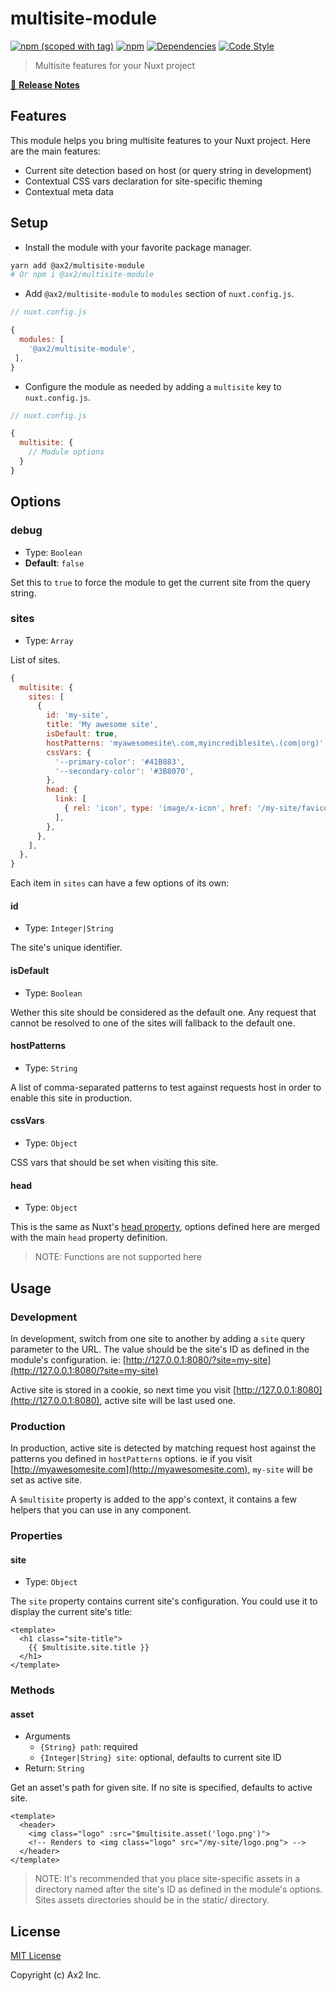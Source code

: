 # multisite-module
[![npm (scoped with tag)](https://img.shields.io/npm/v/@ax2/multisite-module/latest.svg?style=flat-square)](https://npmjs.com/package/@ax2/multisite-module)
[![npm](https://img.shields.io/npm/dt/@ax2/multisite-module.svg?style=flat-square)](https://npmjs.com/package/@ax2/multisite-module)
[![Dependencies](https://david-dm.org/ax2inc/multisite-module/status.svg?style=flat-square)](https://david-dm.org/ax2inc/multisite-module)
[![Code Style](https://badgen.net/badge/code%20style/airbnb/ff5a5f?icon=airbnb)](https://github.com/airbnb/javascript)


> Multisite features for your Nuxt project

[📖 **Release Notes**](./CHANGELOG.md)

## Features

This module helps you bring multisite features to your Nuxt project. Here are the main features:

- Current site detection based on host (or query string in development)
- Contextual CSS vars declaration for site-specific theming
- Contextual meta data

## Setup

- Install the module with your favorite package manager.

```sh
yarn add @ax2/multisite-module
# Or npm i @ax2/multisite-module
```

- Add `@ax2/multisite-module` to `modules` section of `nuxt.config.js`.

```js
// nuxt.config.js

{
  modules: [
    '@ax2/multisite-module',
 ],
}
```

- Configure the module as needed by adding a `multisite` key to `nuxt.config.js`.

```js
// nuxt.config.js

{
  multisite: {
  	// Module options
  }
}
```


## Options

### debug

- Type: `Boolean`
- **Default**: `false`

Set this to `true` to force the module to get the current site from the query string.

### sites

- Type: `Array`

List of sites.

```js
{
  multisite: {
    sites: [
      {
        id: 'my-site',
        title: 'My awesome site',
        isDefault: true,
        hostPatterns: 'myawesomesite\.com,myincrediblesite\.(com|org)',
        cssVars: {
          '--primary-color': '#41B883',
          '--secondary-color': '#3B8070',
        },
        head: {
          link: [
            { rel: 'icon', type: 'image/x-icon', href: '/my-site/favicon.ico' },
          ],
        },
      },
    ],
  },
}
```

Each item in `sites` can have a few options of its own:

#### id

- Type: `Integer|String`

The site's unique identifier.

#### isDefault

- Type: `Boolean`

Wether this site should be considered as the default one. Any request that cannot be resolved to one of the sites will fallback to the default one.

#### hostPatterns

- Type: `String`

A list of comma-separated patterns to test against requests host in order to enable this site in production.

#### cssVars

- Type: `Object`

CSS vars that should be set when visiting this site.

#### head

- Type: `Object`

This is the same as Nuxt's [head property](https://nuxtjs.org/api/configuration-head#the-head-property), options defined here are merged with the main `head` property definition.

> NOTE: Functions are not supported here

## Usage

### Development

In development, switch from one site to another by adding a `site` query parameter to the URL. The value should be the site's ID as defined in the module's configuration. ie: [http://127.0.0.1:8080/?site=my-site](http://127.0.0.1:8080/?site=my-site)

Active site is stored in a cookie, so next time you visit [http://127.0.0.1:8080](http://127.0.0.1:8080), active site will be last used one.

### Production

In production, active site is detected by matching request host against the patterns you defined in `hostPatterns` options. ie if you visit [http://myawesomesite.com](http://myawesomesite.com), `my-site` will be set as active site.

A `$multisite` property is added to the app's context, it contains a few helpers that you can use in any component.

### Properties

#### site

- Type: `Object`

The `site` property contains current site's configuration. You could use it to display the current site's title:

```vue
<template>
  <h1 class="site-title">
    {{ $multisite.site.title }}
  </h1>
</template>
```

### Methods

#### asset

- Arguments
  - `{String} path`: required
  - `{Integer|String} site`: optional, defaults to current site ID
- Return: `String`

Get an asset's path for given site. If no site is specified, defaults to active site.

```vue
<template>
  <header>
    <img class="logo" :src="$multisite.asset('logo.png')">
    <!-- Renders to <img class="logo" src="/my-site/logo.png"> -->
  </header>
</template>
```

> NOTE: It's recommended that you place site-specific assets in a directory named after the site's ID as defined in the module's options. Sites assets directories should be in the static/ directory.

## License

[MIT License](../../LICENSE)

Copyright (c) Ax2 Inc.
